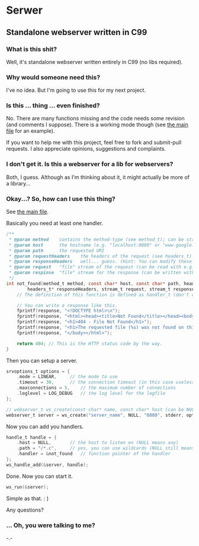 # Serwer
## Standalone webserver written in C99

### What is this shit?
Well, it's standalone webserver written entirely in C99 (no libs required).

### Why would someone need this?
I've no idea. But I'm going to use this for my next project.

### Is this ... thing ... even finished?
No. There are many functions missing and the code needs some revision (and comments I suppose).
There is a working mode though (see [the main file](main.c) for an example).

If you want to help me with this project, feel free to fork and submit-pull requests. 
I also appreciate opinions, suggestions and complaints.

### I don't get it. Is this a webserver for a lib for webservers?
Both, I guess. Although as I'm thinking about it, it might actually be more of a library...

### Okay...? So, how can I use this thing?

See [the main file](main.c).

Basically you need at least one handler.
```c
/**
 * @param method	contains the method-type (see method_t); can be stringified with const char* ws_strm(method_t)
 * @param host		the hostname (e.g. "localhost:8080" or "www.google.com")
 * @param path		the requested URI
 * @param requestHeaders	the headers of the request (see headers_t)
 * @param responseHeaders	well... guess. (Hint: You can modify these.)
 * @param request	"file" stream of the request (can be read with e.g. fscanf(2))
 * @param respinse	"file" stream for the response (can be written with w.g. fprintf(2))
 */
int not_found(method_t method, const char* host, const char* path, headers_t requestHeaders, 
		headers_t* responseHeaders, stream_t request, stream_t response) {
	// The definition of this function is defined as handler_t (don't confuse with handle_t) in /webserver.h.

	// You can write a response like this.
	fprintf(response, "<!DOCTYPE html>\n");
	fprintf(response, "<html><head><title>Not Found</title></head><body>");
	fprintf(response, "<h1>404 - File Not Found</h1>");
	fprintf(response, "<h1>The requested file (%s) was not found on this server.</h1>", path);
	fprintf(response, "</body></html>");

	return 404;	// This is the HTTP status code by the way.
}
```

Then you can setup a server.
```c
srvoptions_t options = {
	.mode = LINEAR,		// the mode to use
	.timeout = 30,		// the connection timeout (in this case useless, because of LINEAR)
	.maxconnections = 5,	// the maximum number of connections
	.loglevel = LOG_DEBUG	// the log level for the logfile
};

// webserver_t ws_create(const char* name, const char* host (can be NULL for default), const char* port, FILE* logfile, srvoptions_t options);
webserver_t server = ws_create("server_name", NULL, "8080", stderr, options);
```

Now you can add you handlers.
```c
handle_t handle = {
	.host = NULL,		// the host to listen on (NULL means any)
	.path = "/*.c",		// yes, you can use wildcards (NULL still means any)
	.handler = &not_found	// function pointer of the handler
};
ws_handle_add(&server, handle);
```

Done. Now you can start it.
```c
ws_run(&server);
```

Simple as that. : )

Any questions?

### ... Oh, you were talking to me?
-.- 
